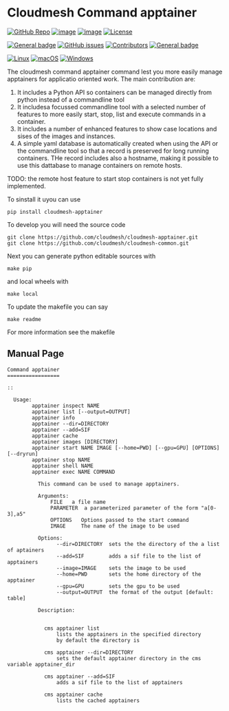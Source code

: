# Cloudmesh Command apptainer

[![GitHub Repo](https://img.shields.io/badge/github-repo-green.svg)](https://github.com/cloudmesh/cloudmesh-apptainer)
[![image](https://img.shields.io/pypi/pyversions/cloudmesh-apptainer.svg)](https://pypi.org/project/cloudmesh-apptainer)
[![image](https://img.shields.io/pypi/v/cloudmesh-apptainer.svg)](https://pypi.org/project/cloudmesh-apptainer/)
[![License](https://img.shields.io/badge/License-Apache%202.0-blue.svg)](https://opensource.org/licenses/Apache-2.0)

[![General badge](https://img.shields.io/badge/Status-Production-<COLOR>.svg)](https://shields.io/)
[![GitHub issues](https://img.shields.io/github/issues/cloudmesh/cloudmesh-apptainer.svg)](https://github.com/cloudmesh/cloudmesh-apptainer/issues)
[![Contributors](https://img.shields.io/github/contributors/cloudmesh/cloudmesh-apptainer.svg)](https://github.com/cloudmesh/cloudmesh-apptainer/graphs/contributors)
[![General badge](https://img.shields.io/badge/Other-repos-<COLOR>.svg)](https://github.com/cloudmesh/cloudmesh)


[![Linux](https://img.shields.io/badge/OS-Linux-orange.svg)](https://www.linux.org/)
[![macOS](https://img.shields.io/badge/OS-macOS-lightgrey.svg)](https://www.apple.com/macos)
[![Windows](https://img.shields.io/badge/OS-Windows-blue.svg)](https://www.microsoft.com/windows)


The cloudmesh command apptainer command lest you more easily manage apptainers for applicatio oriented work. The main contribution are:

1. It includes a Python API so containers can be managed directly from python instead of a commandline tool
2. It includesa focussed commandline tool with a selected number of features to more easily start, stop, list and execute commands in a container. 
3. It includes a number of enhanced features to show case locations and sises of the images and instances.
4. A simple yaml database is automatically created when using the API or the commandline tool so that a record is preserved for long running containers. THe record includes also a hostname, making it possible to use this dattabase to manage containers on remote hosts.

TODO: the remote host feature to start stop containers is not yet fully implemented.

To sinstall it uyou can use 

    pip install cloudmesh-apptainer

To develop you will need the source code 

    git clone https://github.com/cloudmesh/cloudmesh-apptainer.git
    git clone https://github.com/cloudmesh/cloudmesh-common.git

Next you can generate python editable sources with

    make pip

and local wheels with

    make local

To update the makefile you can say 

    make readme
    
For more information see the makefile

## Manual Page

<!-- START-MANUAL -->
```
Command apptainer
=================

::

  Usage:
        apptainer inspect NAME
        apptainer list [--output=OUTPUT]
        apptainer info
        apptainer --dir=DIRECTORY
        apptainer --add=SIF
        apptainer cache
        apptainer images [DIRECTORY]
        apptainer start NAME IMAGE [--home=PWD] [--gpu=GPU] [OPTIONS] [--dryrun]
        apptainer stop NAME 
        apptainer shell NAME
        apptainer exec NAME COMMAND

          This command can be used to manage apptainers.

          Arguments:
              FILE   a file name
              PARAMETER  a parameterized parameter of the form "a[0-3],a5"
              OPTIONS   Options passed to the start command
              IMAGE     The name of the image to be used

          Options:
                --dir=DIRECTORY  sets the the directory of the a list of aptainers
                --add=SIF        adds a sif file to the list of apptainers
                --image=IMAGE    sets the image to be used
                --home=PWD       sets the home directory of the apptainer
                --gpu=GPU        sets the gpu to be used
                --output=OUTPUT  the format of the output [default: table]

          Description:


            cms apptainer list
                lists the apptainers in the specified directory 
                by default the directory is 

            cms apptainer --dir=DIRECTORY
                sets the default apptainer directory in the cms variable apptainer_dir

            cms apptainer --add=SIF
                adds a sif file to the list of apptainers

            cms apptainer cache
                lists the cached apptainers
```
<!-- STOP-MANUAL -->